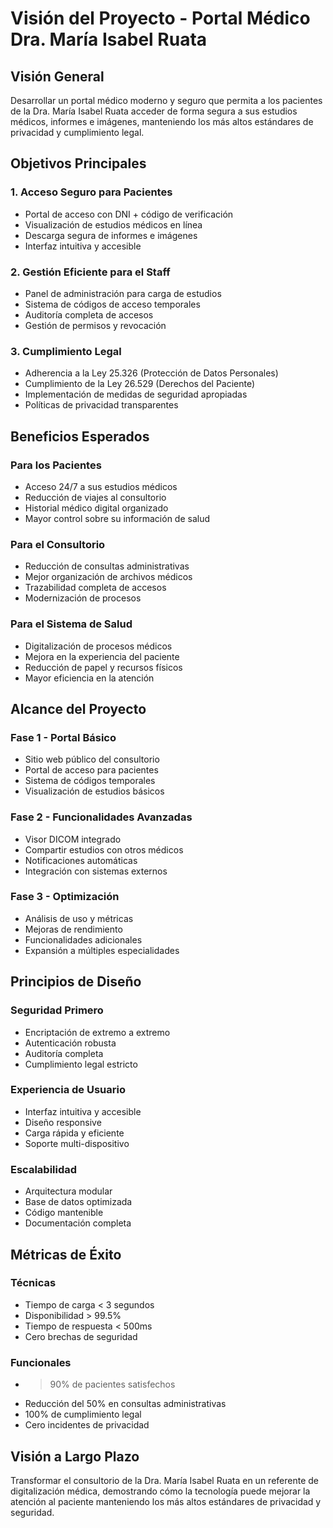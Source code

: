 # Visión del Proyecto - Portal Médico Dra. María Isabel Ruata

## Visión General

Desarrollar un portal médico moderno y seguro que permita a los pacientes de la Dra. María Isabel Ruata acceder de forma segura a sus estudios médicos, informes e imágenes, manteniendo los más altos estándares de privacidad y cumplimiento legal.

## Objetivos Principales

### 1. Acceso Seguro para Pacientes
- Portal de acceso con DNI + código de verificación
- Visualización de estudios médicos en línea
- Descarga segura de informes e imágenes
- Interfaz intuitiva y accesible

### 2. Gestión Eficiente para el Staff
- Panel de administración para carga de estudios
- Sistema de códigos de acceso temporales
- Auditoría completa de accesos
- Gestión de permisos y revocación

### 3. Cumplimiento Legal
- Adherencia a la Ley 25.326 (Protección de Datos Personales)
- Cumplimiento de la Ley 26.529 (Derechos del Paciente)
- Implementación de medidas de seguridad apropiadas
- Políticas de privacidad transparentes

## Beneficios Esperados

### Para los Pacientes
- Acceso 24/7 a sus estudios médicos
- Reducción de viajes al consultorio
- Historial médico digital organizado
- Mayor control sobre su información de salud

### Para el Consultorio
- Reducción de consultas administrativas
- Mejor organización de archivos médicos
- Trazabilidad completa de accesos
- Modernización de procesos

### Para el Sistema de Salud
- Digitalización de procesos médicos
- Mejora en la experiencia del paciente
- Reducción de papel y recursos físicos
- Mayor eficiencia en la atención

## Alcance del Proyecto

### Fase 1 - Portal Básico
- Sitio web público del consultorio
- Portal de acceso para pacientes
- Sistema de códigos temporales
- Visualización de estudios básicos

### Fase 2 - Funcionalidades Avanzadas
- Visor DICOM integrado
- Compartir estudios con otros médicos
- Notificaciones automáticas
- Integración con sistemas externos

### Fase 3 - Optimización
- Análisis de uso y métricas
- Mejoras de rendimiento
- Funcionalidades adicionales
- Expansión a múltiples especialidades

## Principios de Diseño

### Seguridad Primero
- Encriptación de extremo a extremo
- Autenticación robusta
- Auditoría completa
- Cumplimiento legal estricto

### Experiencia de Usuario
- Interfaz intuitiva y accesible
- Diseño responsive
- Carga rápida y eficiente
- Soporte multi-dispositivo

### Escalabilidad
- Arquitectura modular
- Base de datos optimizada
- Código mantenible
- Documentación completa

## Métricas de Éxito

### Técnicas
- Tiempo de carga < 3 segundos
- Disponibilidad > 99.5%
- Tiempo de respuesta < 500ms
- Cero brechas de seguridad

### Funcionales
- > 90% de pacientes satisfechos
- Reducción del 50% en consultas administrativas
- 100% de cumplimiento legal
- Cero incidentes de privacidad

## Visión a Largo Plazo

Transformar el consultorio de la Dra. María Isabel Ruata en un referente de digitalización médica, demostrando cómo la tecnología puede mejorar la atención al paciente manteniendo los más altos estándares de privacidad y seguridad.
